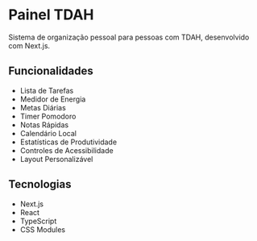 # Painel TDAH

Sistema de organização pessoal para pessoas com TDAH, desenvolvido com Next.js.

## Funcionalidades

- Lista de Tarefas
- Medidor de Energia
- Metas Diárias
- Timer Pomodoro
- Notas Rápidas
- Calendário Local
- Estatísticas de Produtividade
- Controles de Acessibilidade
- Layout Personalizável

## Tecnologias

- Next.js
- React
- TypeScript
- CSS Modules 